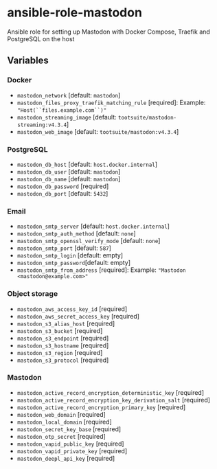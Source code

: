 # ansible-role-mastodon

Ansible role for setting up Mastodon with Docker Compose, Traefik and PostgreSQL on the host

## Variables

### Docker

- `mastodon_network` [default: `mastodon`]
- `mastodon_files_proxy_traefik_matching_rule` [required]: Example: `"Host(``files.example.com``)"`
- `mastodon_streaming_image` [default: `tootsuite/mastodon-streaming:v4.3.4`]
- `mastodon_web_image` [default: `tootsuite/mastodon:v4.3.4`]

### PostgreSQL

- `mastodon_db_host` [default: `host.docker.internal`]
- `mastodon_db_user` [default: `mastodon`]
- `mastodon_db_name` [default: `mastodon`]
- `mastodon_db_password` [required]
- `mastodon_db_port` [default: `5432`]

### Email

- `mastodon_smtp_server` [default: `host.docker.internal`]
- `mastodon_smtp_auth_method` [default: `none`]
- `mastodon_smtp_openssl_verify_mode` [default: `none`]
- `mastodon_smtp_port` [default: `587`]
- `mastodon_smtp_login` [default: empty]
- `mastodon_smtp_password`[default: empty]
- `mastodon_smtp_from_address` [required]: Example: `"Mastodon <mastodon@example.com>"`

### Object storage

- `mastodon_aws_access_key_id` [required]
- `mastodon_aws_secret_access_key` [required]
- `mastodon_s3_alias_host` [required]
- `mastodon_s3_bucket` [required]
- `mastodon_s3_endpoint` [required]
- `mastodon_s3_hostname` [required]
- `mastodon_s3_region` [required]
- `mastodon_s3_protocol` [required]

### Mastodon

- `mastodon_active_record_encryption_deterministic_key` [required]
- `mastodon_active_record_encryption_key_derivation_salt` [required]
- `mastodon_active_record_encryption_primary_key` [required]
- `mastodon_web_domain` [required]
- `mastodon_local_domain` [required]
- `mastodon_secret_key_base` [required]
- `mastodon_otp_secret` [required]
- `mastodon_vapid_public_key` [required]
- `mastodon_vapid_private_key` [required]
- `mastodon_deepl_api_key` [required]
